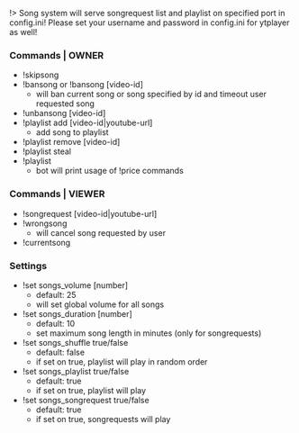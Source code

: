 !> Song system will serve songrequest list and playlist on specified port in config.ini! Please set your username and password in config.ini for ytplayer as well!

### Commands | OWNER
- !skipsong
- !bansong or !bansong [video-id]
    - will ban current song or song specified by id and timeout user requested song
- !unbansong [video-id]
- !playlist add [video-id|youtube-url]
    - add song to playlist
- !playlist remove [video-id]
- !playlist steal
- !playlist
    - bot will print usage of !price commands

### Commands | VIEWER
- !songrequest [video-id|youtube-url]
- !wrongsong
    - will cancel song requested by user
- !currentsong

### Settings
- !set songs_volume [number]
    - default: 25
    - will set global volume for all songs
- !set songs_duration [number]
    - default: 10
    - set maximum song length in minutes (only for songrequests)
- !set songs_shuffle true/false
    - default: false
    - if set on true, playlist will play in random order
- !set songs_playlist true/false
    - default: true
    - if set on true, playlist will play
- !set songs_songrequest true/false
    - default: true
    - if set on true, songrequests will play